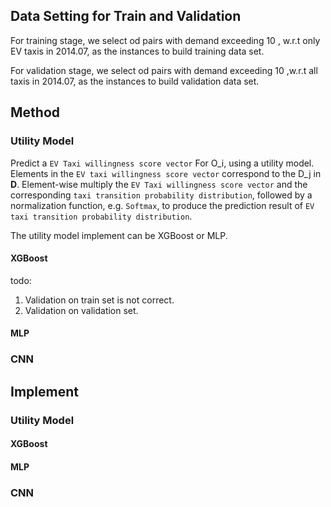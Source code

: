 ## Data Setting for Train and Validation
For training stage, we select od pairs with demand exceeding 10
, w.r.t only EV taxis in 2014.07, as the instances to build training data set.

For validation stage, we select od pairs with demand exceeding 10
,w.r.t all taxis in 2014.07, as the instances to build validation
data set.

## Method
### Utility Model
Predict a `EV Taxi willingness score vector` For O_i, using a 
utility model. Elements in the `EV taxi willingness score vector` 
correspond to the D_j in **D**. Element-wise multiply the 
`EV Taxi willingness score vector` and the corresponding
`taxi transition probability distribution`, followed by a
normalization function, e.g. `Softmax`, to produce the prediction
result of `EV taxi transition probability distribution`.

The utility model implement can be XGBoost or MLP.

#### XGBoost

todo: 
1. Validation on train set is not correct.
2. Validation on validation set.
#### MLP
### CNN
## Implement
### Utility Model
#### XGBoost
#### MLP
### CNN
